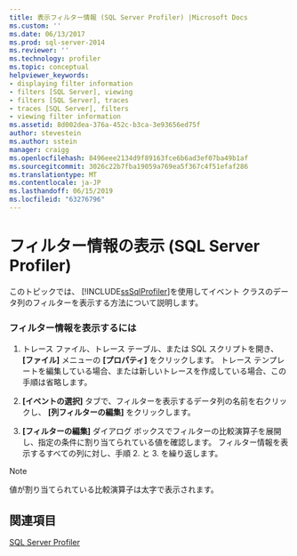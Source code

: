 ```yaml
---
title: 表示フィルター情報 (SQL Server Profiler) |Microsoft Docs
ms.custom: ''
ms.date: 06/13/2017
ms.prod: sql-server-2014
ms.reviewer: ''
ms.technology: profiler
ms.topic: conceptual
helpviewer_keywords:
- displaying filter information
- filters [SQL Server], viewing
- filters [SQL Server], traces
- traces [SQL Server], filters
- viewing filter information
ms.assetid: 8d002dea-376a-452c-b3ca-3e93656ed75f
author: stevestein
ms.author: sstein
manager: craigg
ms.openlocfilehash: 8496eee2134d9f89163fce6b6ad3ef07ba49b1af
ms.sourcegitcommit: 3026c22b7fba19059a769ea5f367c4f51efaf286
ms.translationtype: MT
ms.contentlocale: ja-JP
ms.lasthandoff: 06/15/2019
ms.locfileid: "63276796"
---
```

# <a name="view-filter-information-sql-server-profiler"></a>フィルター情報の表示 (SQL Server Profiler)
  このトピックでは、 [!INCLUDE[ssSqlProfiler](../../includes/sssqlprofiler-md.md)]を使用してイベント クラスのデータ列のフィルターを表示する方法について説明します。  
  
### <a name="to-view-filter-information"></a>フィルター情報を表示するには  
  
1.  トレース ファイル、トレース テーブル、または SQL スクリプトを開き、 **[ファイル]** メニューの **[プロパティ]** をクリックします。 トレース テンプレートを編集している場合、または新しいトレースを作成している場合、この手順は省略します。  
  
2.  **[イベントの選択]** タブで、フィルターを表示するデータ列の名前を右クリックし、 **[列フィルターの編集]** をクリックします。  
  
3.  **[フィルターの編集]** ダイアログ ボックスでフィルターの比較演算子を展開し、指定の条件に割り当てられている値を確認します。 フィルター情報を表示するすべての列に対し、手順 2. と 3. を繰り返します。  
  
> [!NOTE]  
>  値が割り当てられている比較演算子は太字で表示されます。  
  
## <a name="see-also"></a>関連項目  
 [SQL Server Profiler](sql-server-profiler.md)  
  
  
